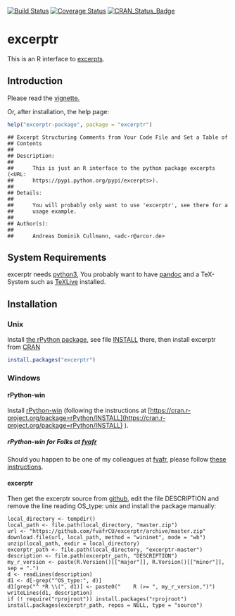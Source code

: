 <!-- README.md is generated from README.Rmd. Please edit that file -->
[![Build Status](https://travis-ci.org/fvafrCU/excerptr.svg?branch=master)](https://travis-ci.org/fvafrCU/excerptr)
[![Coverage Status](https://codecov.io/github/fvafrCU/excerptr/coverage.svg?branch=master)](https://codecov.io/github/fvafrCU/excerptr?branch=master)
[![CRAN_Status_Badge](http://www.r-pkg.org/badges/version/excerptr)](https://cran.r-project.org/package=excerptr)

# excerptr
This is an R interface to [excerpts](https://pypi.python.org/pypi/excerpts).

## Introduction

Please read the [vignette.](http://htmlpreview.github.io/?https://github.com/fvafrCU/excerptr/blob/master/inst/doc/excerptr_Introduction.html)

<!-- vignette. Either [the version on github](http://htmlpreview.github.io/?https://github.com/fvafrCU/excerptr/blob/master/inst/doc/excerptr_Introduction.html)
or [the one released on cran](https://cran.r-project.org/packages=excerptr/vignettes/excerptr_Introduction.html). -->

Or, after installation, the help page:

```r
help("excerptr-package", package = "excerptr")
```

```
## Excerpt Structuring Comments from Your Code File and Set a Table of
## Contents
## 
## Description:
## 
##      This is just an R interface to the python package excerpts (<URL:
##      https://pypi.python.org/pypi/excerpts>).
## 
## Details:
## 
##      You will probably only want to use 'excerptr', see there for a
##      usage example.
## 
## Author(s):
## 
##      Andreas Dominik Cullmann, <adc-r@arcor.de>
```

## System Requirements
excerptr needs [python3](https://www.python.org/download/releases/3.0/),
You probably want to have [pandoc](https://www.pandoc.org/) and a TeX-System such as 
[TeXLive](https://www.tug.org/texlive/) installed.

## Installation

### Unix
Install [the rPython package](https://cran.r-project.org/package=rPython), see 
file [INSTALL](https://cran.r-project.org/package=rPython/INSTALL) there,
then install excerptr from [CRAN](https://cran.r-project.org/package=excerptr)

```r
install.packages("excerptr")
```

### Windows

#### rPython-win
Install [rPython-win](https://github.com/cjgb/rPython-win)
(following the instructions at 
[https://cran.r-project.org/package=rPython/INSTALL](https://cran.r-project.org/package=rPython/INSTALL)
).

##### rPython-win for Folks at [fvafr](http://www.fva-bw.de/)
Should you happen to be one of my colleagues at  [fvafr](http://www.fva-bw.de/), please follow 
[these instructions](https://github.com/fvafrCU/excerptr/blob/master/howto_fva.md).

#### excerptr
Then get the excerptr source
from [github](https://github.com/fvafrCU/excerptr), edit the file DESCRIPTION and remove the line reading
    OS_type: unix
and install the package manually:

```
local_directory <- tempdir()
local_path <- file.path(local_directory, "master.zip")
url <- "https://github.com/fvafrCU/excerptr/archive/master.zip"
download.file(url, local_path, method = "wininet", mode = "wb")
unzip(local_path, exdir = local_directory)
excerptr_path <- file.path(local_directory, "excerptr-master")
description <- file.path(excerptr_path, "DESCRIPTION")
my_r_version <- paste(R.Version()[["major"]], R.Version()[["minor"]], sep = ".")
d <- readLines(description)
d1 <- d[-grep("^OS_type:", d)]
d1[grep("^ *R \\(", d1)] <- paste0("    R (>= ", my_r_version,")")
writeLines(d1, description)
if (! require("rprojroot")) install.packages("rprojroot")
install.packages(excerptr_path, repos = NULL, type = "source")
```


